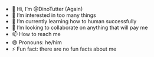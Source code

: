 - 👋 Hi, I’m @DinoTutter (Again)
- 👀 I’m interested in too many things
- 🌱 I’m currently learning how to human successfully
- 💞️ I’m looking to collaborate on anything that will pay me
- 📫 How to reach me 
- 😄 Pronouns: he/him
- ⚡ Fun fact: there are no fun facts about me

<!---
DinoTutterAgain/DinoTutterAgain is a ✨ special ✨ repository because its `README.md` (this file) appears on your GitHub profile.
You can click the Preview link to take a look at your changes.
--->
